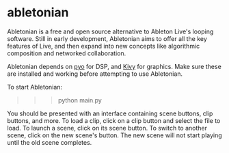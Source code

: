 abletonian
==========

Abletonian is a free and open source alternative to Ableton Live's looping software.
Still in early development, Abletonian aims to offer all the key features of Live, and then expand into new concepts like algorithmic composition and networked collaboration.

Abletonian depends on [pyo](https://code.google.com/p/pyo/) for DSP, and [Kivy](http://kivy.org/) for graphics.
Make sure these are installed and working before attempting to use Abletonian.

To start Abletonian:

>>> python main.py

You should be presented with an interface containing scene buttons, clip buttons, and more.
To load a clip, click on a clip button and select the file to load.
To launch a scene, click on its scene button.
To switch to another scene, click on the new scene's button. The new scene will not start playing until the old scene completes.
